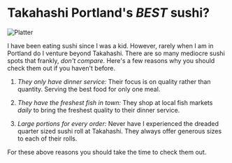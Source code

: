 # Takahashi Portland's *BEST* sushi?
![Platter](https://media-cdn.tripadvisor.com/media/photo-s/03/32/1d/b7/our-yummy-sushi-plate.jpg)

I have been eating sushi since I was a kid. However, rarely when I am in Portland do I venture beyond Takahashi. There are so many mediocre sushi spots that frankly, _don't compare_. Here's a few reasons why you should check them out if you haven't before.

1. *They only have dinner service:* Their focus is on quality rather than quantity. Serving the best food for only one meal.

2. *They have the freshest fish in town:* They shop at local fish markets _daily_ to bring the freshest quality to their dinner service.

3. *Large portions for every order:* Never have I experienced the dreaded quarter sized sushi roll at Takahashi. They always offer generous sizes to each of their rolls.

For these above reasons you should take the time to check them out.
